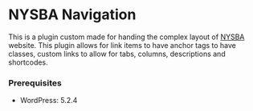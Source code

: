 # NYSBA Navigation

This is a plugin custom made for handing the complex layout of [NYSBA](nysba) website. This plugin allows for link items to have anchor tags to have classes, custom links to allow for tabs, columns, descriptions and shortcodes.

### Prerequisites
* WordPress: 5.2.4

[nysba]: https://nysba.org
